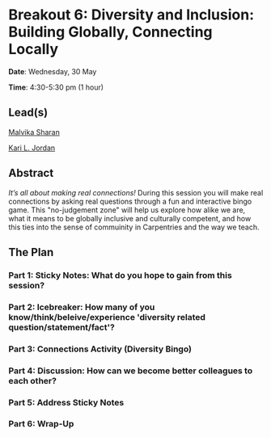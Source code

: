 # Breakout 6: **Diversity and Inclusion: Building Globally, Connecting Locally**

**Date**: Wednesday, 30 May

**Time**: 4:30-5:30 pm (1 hour)

## Lead(s)

[Malvika Sharan](https://github.com/carpentries/carpentrycon/blob/master/ShortBio/SessionChairs/MalvikaSharan-Bio.md)

[Kari L. Jordan](https://github.com/carpentries/carpentrycon/blob/master/ShortBio/SessionChairs/KariLJordan-bio.md)

## Abstract
*It’s all about making real connections!* During this session you will make real connections by asking real questions through a fun and interactive bingo game. This "no-judgement zone" will help us explore how alike we are, what it means to be globally inclusive and culturally competent, and how this ties into the sense of commuinity in Carpentries and the way we teach.


## The Plan

### **Part 1**: Sticky Notes: What do you hope to gain from this session?

### **Part 2**: Icebreaker: How many of you know/think/beleive/experience 'diversity related question/statement/fact'?

### **Part 3**: Connections Activity (Diversity Bingo)

### **Part 4**: Discussion: How can we become better colleagues to each other?

### **Part 5**: Address Sticky Notes

### **Part 6**: Wrap-Up
